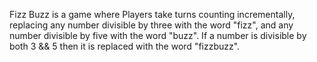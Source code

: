 Fizz Buzz is a game where Players take turns counting incrementally, replacing any number divisible by three with the word "fizz", and any number divisible by five with the word "buzz". If a number is divisible by both 3 && 5 then it is replaced with the word "fizzbuzz".
